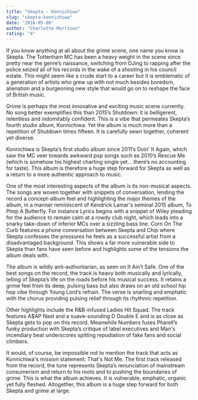 ```yaml
---
title: "Skepta - Konnichiwa"
slug: "skepta-konnichiwa"
date: "2016-05-06"
author: "Charlotte Morrison"
rating: "4"
---
```


If you know anything at all about the grime scene, one name you know is Skepta. The Tottenham MC has been a heavy weight in the scene since pretty near the genre’s naissance, switching from DJing to rapping after the police seized all of his records in the wake of a shooting in his council estate. This might seem like a crude start to a career but it is emblematic of a generation of artists who grew up with not much besides boredom, alienation and a burgeoning new style that would go on to reshape the face of British music.

Grime is perhaps the most innovative and exciting music scene currently. No song better exemplifies this than 2015’s Shutdown: it is belligerent, relentless and indomitably confident. This is a vibe that permeates Skepta’s fourth studio album, Konnichiwa. Yet the album is much more than a repetition of Shutdown times fifteen. It is carefully sewn together, coherent yet diverse.

Konnichiwa is Skepta’s first studio album since 2011’s Doin’ It Again, which saw the MC veer towards awkward pop songs such as 2010’s Rescue Me (which is somehow his highest charting single yet… there’s no accounting for taste). This album is therefore a huge step forward for Skepta as well as a return to a more authentic approach to music.

One of the most interesting aspects of the album is its non-musical aspects. The songs are woven together with snippets of conversation, lending the record a concept-album feel and highlighting the major themes of the album, in a manner reminiscent of Kendrick Lamar's seminal 2015 album, To Pimp A Butterfly. For instance Lyrics begins with a snippet of Wiley pleading for the audience to remain calm at a rowdy club night, which leads into a snarky take-down of inferior MCs over a sizzling bass line. Corn On The Curb features a phone conversation between Skepta and Chip where Skepta confesses the pressures he feels as a successful artist from a disadvantaged background. This shows a far more vulnerable side to Skepta than fans have seen before and highlights some of the tensions the album deals with.

The album is wildly anti-authoritarian, as seen on It Ain’t Safe. One of the best songs on the record, the track is heavy both musically and lyrically, telling of Skepta’s life on the roads before his musical success. It retains a grime feel from its deep, pulsing bass but also draws on an old school hip hop vibe through Young Lord’s refrain. The verse is snarling and emphatic with the chorus providing pulsing relief through its rhythmic repetition.

Other highlights include the R&B-infused Ladies Hit Squad. The track features A$AP Nast and a suave-sounding D Double E and is as close as Skepta gets to pop on this record. Meanwhile Numbers fuses Pharell’s funky production with Skepta’s critique of label executives and Man's incendiary beat underscores spitting repudiation of fake fans and social climbers.

It would, of course, be impossible not to mention the track that acts as Konnichiwa's mission statement: That's Not Me. The first track released from the record, the tune represents Skepta’s renunciation of mainstream consumerism and return to his roots and to pushing the boundaries of grime. This is what the album achieves. It is vulnerable, emphatic, organic yet fully fleshed. Altogether, this album is a huge step forward for both Skepta and grime at large.
